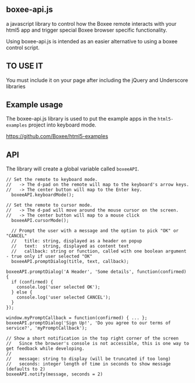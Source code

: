 boxee-api.js
---

a javascript library to control how the Boxee remote interacts with your html5 app and trigger special Boxee browser specific functionality.

Using boxee-api.js is intended as an easier alternative to using a boxee control script.

TO USE IT
---
You must include it on your page after including the jQuery and Underscore libraries


Example usage
---
The boxee-api.js library is used to put the example apps in the `html5-examples` project into keyboard mode.

https://github.com/Boxee/html5-examples


API
---

The library will create a global variable called `boxeeAPI`.

    // Set the remote to keyboard mode.  
    //   -> The d-pad on the remote will map to the keyboard's arrow keys.  
    //   -> The center button will map to the Enter key.
	  boxeeAPI.keyboardMode();

    // Set the remote to cursor mode.  
    //   -> The d-pad will move around the mouse cursor on the screen.  
    //   -> The center button will map to a mouse click
	  boxeeAPI.cursorMode();
	
	  // Prompt the user with a message and the option to pick "OK" or "CANCEL"
	  //   title: string, displayed as a header on popup
	  //   text:  string, displayed as content text
	  //   callback: string or function, called with one boolean argument - true only if user selected "OK"
	  boxeeAPI.promptDialog(title, text, callback);
	
  	boxeeAPI.promptDialog('A Header', 'Some details', function(confirmed) {
  	  if (confirmed) {
  	    console.log('user selected OK');
  	  } else {
  	    console.log('user selected CANCEL');
  	  }
  	});
	
  	window.myPromptCallback = function(confirmed) { ... };
  	boxeeAPI.promptDialog('Sign Up!', 'Do you agree to our terms of service?', 'myPromptCallback');
	
  	// Show a short notification in the top right corner of the screen
  	//   Since the browser's console is not accessible, this is one way to get feedback while developing.
  	//
  	//   message: string to display (will be truncated if too long)
  	//   seconds: integer length of time in seconds to show message (defaults to 2)
  	boxeeAPI.notify(message, seconds = 2)

